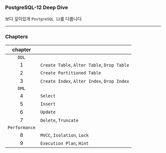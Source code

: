 ### PostgreSQL-12 Deep Dive

보다 깊이있게 `PostgreSQL 12`를 다룹니다.

---

### Chapters

|    chapter    |                                             |
| :-----------: | ------------------------------------------- |
|     `DDL`     |                                             |
|       1       | `Create Table`, `Alter Table`, `Drop Table` |
|       2       | `Create Partitioned Table`                  |
|       3       | `Create Index`, `Alter Index`, `Drop Index` |
|     `DML`     |                                             |
|       4       | `Select`                                    |
|       5       | `Insert`                                    |
|       6       | `Update`                                    |
|       7       | `Delete`, `Truncate`                        |
| `Performance` |                                             |
|       8       | `MVCC`, `Isolation`, `Lock`                 |
|       9       | `Execution Plan`, `Hint`                    |
